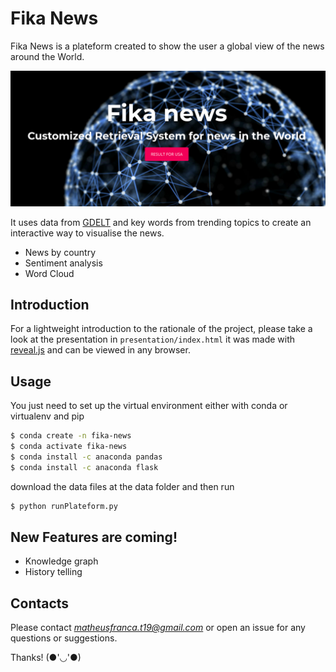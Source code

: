 # Fika News
Fika News is a plateform created to show the user a global view of the news around the World.

<p align="center">
<img src="images/plateform_overview.png">
</p>

It uses data from [GDELT](https://www.gdeltproject.org) and key words from trending topics to create an interactive way to visualise the news.

  - News by country
  - Sentiment analysis
  - Word Cloud


## Introduction

For a lightweight introduction to the rationale of the project, please take a
look at the presentation in `presentation/index.html` it was made with
[reveal.js](https://github.com/hakimel/reveal.js) and can be viewed in any
browser.

## Usage
You just need to set up the virtual environment either with conda or virtualenv
and pip

```sh
$ conda create -n fika-news
$ conda activate fika-news
$ conda install -c anaconda pandas
$ conda install -c anaconda flask
```

download the data files at the data folder and then run
```sh
$ python runPlateform.py
```

## New Features are coming!

  - Knowledge graph
  - History telling

## Contacts
Please contact  _[matheusfranca.t19@gmail.com](matheusfranca.t19@gmail.com)_  or open an issue for any questions or suggestions.

Thanks! (●'◡'●)
